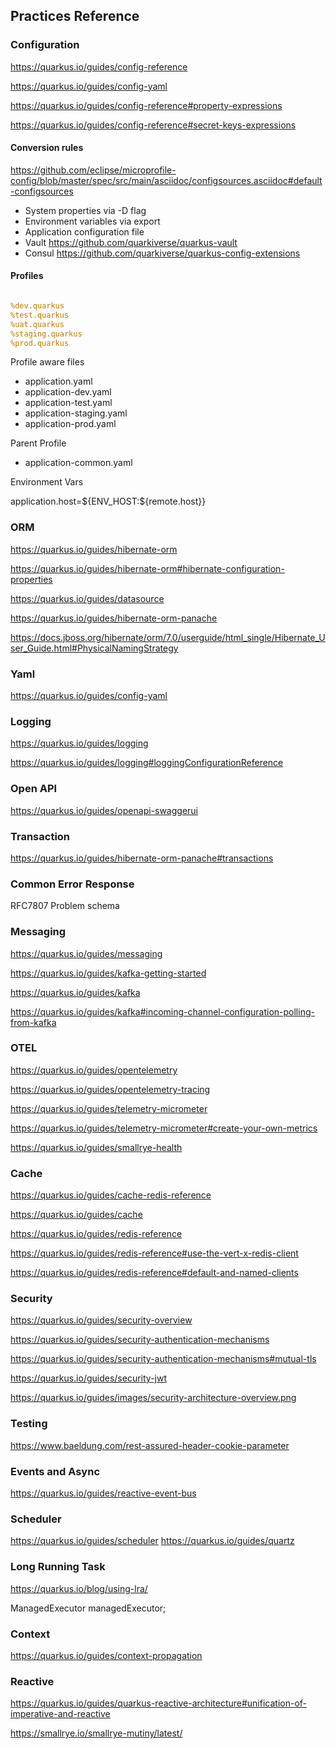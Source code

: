 ## Practices Reference

### Configuration

https://quarkus.io/guides/config-reference

https://quarkus.io/guides/config-yaml

https://quarkus.io/guides/config-reference#property-expressions

https://quarkus.io/guides/config-reference#secret-keys-expressions

#### Conversion rules

https://github.com/eclipse/microprofile-config/blob/master/spec/src/main/asciidoc/configsources.asciidoc#default-configsources

- System properties via -D flag
- Environment variables via export
- Application configuration file
- Vault https://github.com/quarkiverse/quarkus-vault
- Consul https://github.com/quarkiverse/quarkus-config-extensions

#### Profiles

```yaml

%dev.quarkus
%test.quarkus
%uat.quarkus
%staging.quarkus
%prod.quarkus

```

Profile aware files

- application.yaml
- application-dev.yaml
- application-test.yaml
- application-staging.yaml
- application-prod.yaml

Parent Profile

- application-common.yaml

Environment Vars

application.host=${ENV_HOST:${remote.host}}


### ORM

https://quarkus.io/guides/hibernate-orm

https://quarkus.io/guides/hibernate-orm#hibernate-configuration-properties

https://quarkus.io/guides/datasource

https://quarkus.io/guides/hibernate-orm-panache

https://docs.jboss.org/hibernate/orm/7.0/userguide/html_single/Hibernate_User_Guide.html#PhysicalNamingStrategy

### Yaml

https://quarkus.io/guides/config-yaml

### Logging

https://quarkus.io/guides/logging

https://quarkus.io/guides/logging#loggingConfigurationReference


### Open API

https://quarkus.io/guides/openapi-swaggerui

### Transaction

https://quarkus.io/guides/hibernate-orm-panache#transactions

### Common Error Response

RFC7807 Problem schema

### Messaging

https://quarkus.io/guides/messaging

https://quarkus.io/guides/kafka-getting-started

https://quarkus.io/guides/kafka

https://quarkus.io/guides/kafka#incoming-channel-configuration-polling-from-kafka


### OTEL

https://quarkus.io/guides/opentelemetry

https://quarkus.io/guides/opentelemetry-tracing

https://quarkus.io/guides/telemetry-micrometer

https://quarkus.io/guides/telemetry-micrometer#create-your-own-metrics

https://quarkus.io/guides/smallrye-health

### Cache

https://quarkus.io/guides/cache-redis-reference

https://quarkus.io/guides/cache

https://quarkus.io/guides/redis-reference

https://quarkus.io/guides/redis-reference#use-the-vert-x-redis-client

https://quarkus.io/guides/redis-reference#default-and-named-clients

### Security

https://quarkus.io/guides/security-overview

https://quarkus.io/guides/security-authentication-mechanisms

https://quarkus.io/guides/security-authentication-mechanisms#mutual-tls

https://quarkus.io/guides/security-jwt

https://quarkus.io/guides/images/security-architecture-overview.png

### Testing

https://www.baeldung.com/rest-assured-header-cookie-parameter

### Events and Async

https://quarkus.io/guides/reactive-event-bus

### Scheduler

https://quarkus.io/guides/scheduler
https://quarkus.io/guides/quartz

### Long Running Task

https://quarkus.io/blog/using-lra/

ManagedExecutor managedExecutor;


### Context

https://quarkus.io/guides/context-propagation

### Reactive

https://quarkus.io/guides/quarkus-reactive-architecture#unification-of-imperative-and-reactive

https://smallrye.io/smallrye-mutiny/latest/




